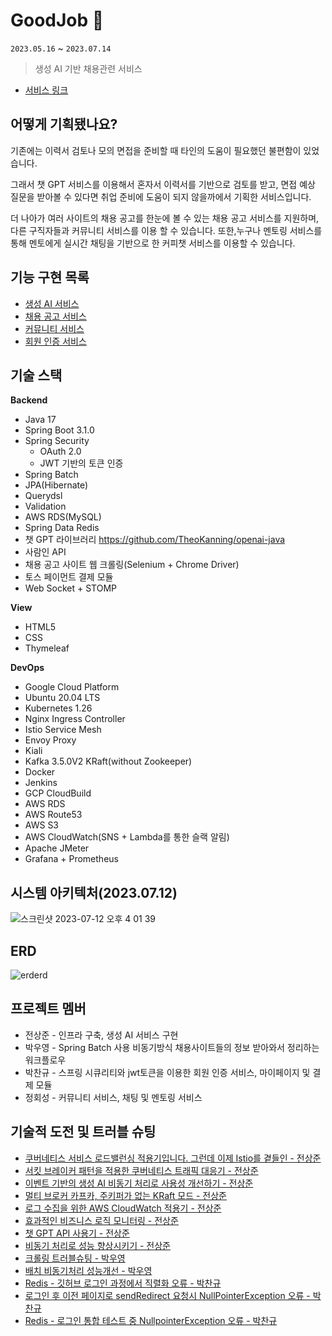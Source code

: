 # GoodJob 🤖
`2023.05.16` ~ `2023.07.14`
> 생성 AI 기반 채용관련 서비스

- [서비스 링크](https://waveofmymind.shop)

## 어떻게 기획됐나요?

기존에는 이력서 검토나 모의 면접을 준비할 때 타인의 도움이 필요했던 불편함이 있었습니다.

그래서 챗 GPT 서비스를 이용해서 혼자서 이력서를 기반으로 검토를 받고, 면접 예상 질문을 받아볼 수 있다면 취업 준비에 도움이 되지 않을까에서 기획한 서비스입니다.

더 나아가 여러 사이트의 채용 공고를 한눈에 볼 수 있는 채용 공고 서비스를 지원하며, 다른 구직자들과 커뮤니티 서비스를 이용 할 수 있습니다.
또한,누구나 멘토링 서비스를 통해 멘토에게 실시간 채팅을 기반으로 한 커피챗 서비스를 이용할 수 있습니다.

## 기능 구현 목록

- [생성 AI 서비스](https://quasar-safflower-616.notion.site/AI-43e104d648564e03be6a00a079566bdd?pvs=4)
- [채용 공고 서비스](https://quasar-safflower-616.notion.site/68e738ec880f4c26a2efa43fbdacdd72?pvs=4)
- [커뮤니티 서비스](https://quasar-safflower-616.notion.site/58cabee91b1e449885edebe3ac0e0f35?pvs=4)
- [회원 인증 서비스](https://quasar-safflower-616.notion.site/5681bfaac2634bbdb73920a3351d124d?pvs=4)

## 기술 스택

**Backend**
- Java 17
- Spring Boot 3.1.0
- Spring Security
    - OAuth 2.0
    - JWT 기반의 토큰 인증
- Spring Batch
- JPA(Hibernate)
- Querydsl
- Validation
- AWS RDS(MySQL)
- Spring Data Redis
- 챗 GPT 라이브러리 https://github.com/TheoKanning/openai-java
- 사람인 API
- 채용 공고 사이트 웹 크롤링(Selenium + Chrome Driver)
- 토스 페이먼트 결제 모듈
- Web Socket + STOMP

**View**

- HTML5
- CSS
- Thymeleaf

**DevOps**
- Google Cloud Platform
- Ubuntu 20.04 LTS
- Kubernetes 1.26
- Nginx Ingress Controller
- Istio Service Mesh
- Envoy Proxy
- Kiali
- Kafka 3.5.0V2 KRaft(without Zookeeper)
- Docker
- Jenkins
- GCP CloudBuild
- AWS RDS
- AWS Route53
- AWS S3
- AWS CloudWatch(SNS + Lambda를 통한 슬랙 알림)
- Apache JMeter
- Grafana + Prometheus

## 시스템 아키텍처(2023.07.12)

![스크린샷 2023-07-12 오후 4 01 39](https://github.com/waveofmymind/GoodJob/assets/93868431/bafa3176-ad15-4fdf-bd7d-6c1896be9a5e)

## ERD

![erderd](https://github.com/waveofmymind/GoodJob/assets/93868431/0779a712-7c06-405a-ab26-a504f2cf2783)

## 프로젝트 멤버

- 전상준 - 인프라 구축, 생성 AI 서비스 구현
- 박우영 - Spring Batch 사용 비동기방식 채용사이트들의 정보 받아와서 정리하는 워크플로우
- 박찬규 - 스프링 시큐리티와 jwt토큰을 이용한 회원 인증 서비스, 마이페이지 및 결제 모듈
- 정회성 - 커뮤니티 서비스, 채팅 및 멘토링 서비스


## 기술적 도전 및 트러블 슈팅
- [쿠버네티스 서비스 로드밸런싱 적용기입니다. 그런데 이제 Istio를 곁들인 - 전상준](https://waveofmymind.github.io/posts/k8s-with-istio/)
- [서킷 브레이커 패턴을 적용한 쿠버네티스 트래픽 대응기 - 전상준](https://waveofmymind.github.io/posts/huge-traffic/)
- [이벤트 기반의 생성 AI 비동기 처리로 사용성 개선하기 - 전상준](https://waveofmymind.github.io/posts/kafka-processing/)
- [멀티 브로커 카프카, 주키퍼가 없는 KRaft 모드 - 전상준](https://waveofmymind.github.io/posts/kafka-kraft/)
- [로그 수집을 위한 AWS CloudWatch 적용기 - 전상준](https://waveofmymind.github.io/posts/aws-cloudwatch/)
- [효과적인 비즈니스 로직 모니터링 - 전상준](https://waveofmymind.github.io/posts/effective-monitoring/)
- [챗 GPT API 사용기 - 전상준](https://waveofmymind.github.io/posts/springboot+chatgpt/)
- [비동기 처리로 성능 향상시키기 - 전상준](https://waveofmymind.github.io/posts/async-processing/)
- [크롤링 트러블슈팅 - 박우영](https://velog.io/@wy9295/Java-%ED%81%AC%EB%A1%A4%EB%A7%81-%EC%97%90%EB%9F%AC%EB%AA%A8%EC%9D%8C)
- [배치 비동기처리 성능개선 - 박우영](https://velog.io/@wy9295/DB-Spring-Batch-%ED%99%9C%EC%9A%A9%ED%95%98%EC%97%AC-%EB%B3%91%EB%A0%AC%EC%B2%98%EB%A6%AC)
- [Redis - 깃허브 로그인 과정에서 직렬화 오류 - 박찬규](https://velog.io/@qmrma987/SpringBoot-JWT-Redis-%EC%82%AC%EC%9A%A9%EC%A4%91-%EA%B9%83%ED%97%88%EB%B8%8C-%EB%A1%9C%EA%B7%B8%EC%9D%B8-API-serializationfailedexception-%EC%B2%98%EB%A6%AC)
- [로그인 후 이전 페이지로 sendRedirect 요청시 NullPointerException 오류 - 박찬규](https://velog.io/@qmrma987/SpringBoot-Thymeleaf-JWT-Redis-%EC%82%AC%EC%9A%A9%EC%A4%91-sendRedirect-%EB%AC%B8%EC%A0%9C)
- [Redis - 로그인 통합 테스트 중 NullpointerException 오류 - 박찬규](https://velog.io/@qmrma987/SpringBoot-Redis-%ED%82%A4-%EC%84%A4%EC%A0%95)






